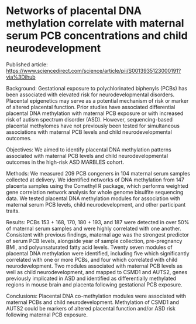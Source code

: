 # Networks of placental DNA methylation correlate with maternal serum PCB concentrations and child neurodevelopment 

Published article: https://www.sciencedirect.com/science/article/pii/S0013935123000191?via%3Dihub

Background:
Gestational exposure to polychlorinated biphenyls (PCBs) has been associated with elevated risk for neurodevelopmental disorders. Placental epigenetics may serve as a potential mechanism of risk or marker of altered placental function. Prior studies have associated differential placental DNA methylation with maternal PCB exposure or with increased risk of autism spectrum disorder (ASD). However, sequencing-based placental methylomes have not previously been tested for simultaneous associations with maternal PCB levels and child neurodevelopmental outcomes.

Objectives:
We aimed to identify placental DNA methylation patterns associated with maternal PCB levels and child neurodevelopmental outcomes in the high-risk ASD MARBLES cohort.

Methods:
We measured 209 PCB congeners in 104 maternal serum samples collected at delivery. We identified networks of DNA methylation from 147 placenta samples using the Comethyl R package, which performs weighted gene correlation network analysis for whole genome bisulfite sequencing data. We tested placental DNA methylation modules for association with maternal serum PCB levels, child neurodevelopment, and other participant traits.

Results:
PCBs 153 + 168, 170, 180 + 193, and 187 were detected in over 50% of maternal serum samples and were highly correlated with one another. Consistent with previous findings, maternal age was the strongest predictor of serum PCB levels, alongside year of sample collection, pre-pregnancy BMI, and polyunsaturated fatty acid levels. Twenty seven modules of placental DNA methylation were identified, including five which significantly correlated with one or more PCBs, and four which correlated with child neurodevelopment. Two modules associated with maternal PCB levels as well as child neurodevelopment, and mapped to CSMD1 and AUTS2, genes previously implicated in ASD and identified as differentially methylated regions in mouse brain and placenta following gestational PCB exposure.

Conclusions:
Placental DNA co-methylation modules were associated with maternal PCBs and child neurodevelopment. Methylation of CSMD1 and AUTS2 could be markers of altered placental function and/or ASD risk following maternal PCB exposure.
